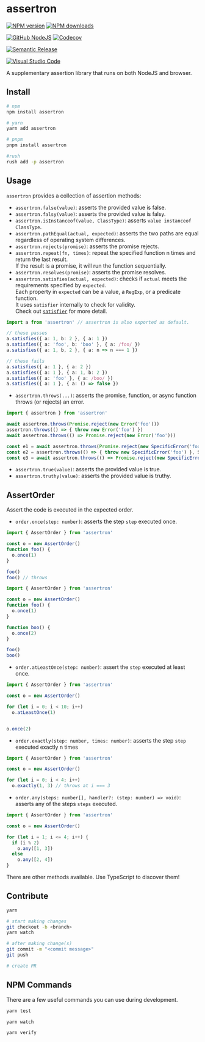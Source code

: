 # assertron

[![NPM version][npm-image]][npm-url]
[![NPM downloads][downloads-image]][downloads-url]

[![GitHub NodeJS][github-nodejs]][github-action-url]
[![Codecov][codecov-image]][codecov-url]

[![Semantic Release][semantic-release-image]][semantic-release-url]

[![Visual Studio Code][vscode-image]][vscode-url]

A supplementary assertion library that runs on both NodeJS and browser.

## Install

```sh
# npm
npm install assertron

# yarn
yarn add assertron

# pnpm
pnpm install assertron

#rush
rush add -p assertron
```

## Usage

`assertron` provides a collection of assertion methods:

- `assertron.false(value)`: asserts the provided value is false.
- `assertron.falsy(value)`: asserts the provided value is falsy.
- `assertron.isInstanceof(value, ClassType)`: asserts `value instanceof ClassType`.
- `assertron.pathEqual(actual, expected)`: asserts the two paths are equal regardless of operating system differences.
- `assertron.rejects(promise)`: asserts the promise rejects.
- `assertron.repeat(fn, times)`: repeat the specified function n times and return the last result.\
  If the result is a promise, it will run the function sequentially.
- `assertron.resolves(promise)`: asserts the promise resolves.
- `assertron.satisfies(actual, expected)`: checks if `actual` meets the requirements specified by `expected`.\
  Each property in `expected` can be a value, a `RegExp`, or a predicate function.\
  It uses `satisfier` internally to check for validity.\
  Check out [`satisfier`](https://github.com/unional/satisfier) for more detail.

```ts
import a from 'assertron' // assertron is also exported as default.

// these passes
a.satisfies({ a: 1, b: 2 }, { a: 1 })
a.satisfies({ a: 'foo', b: 'boo' }, { a: /foo/ })
a.satisfies({ a: 1, b, 2 }, { a: n => n === 1 })

// these fails
a.satisfies({ a: 1 }, { a: 2 })
a.satisfies({ a: 1 }, { a: 1, b: 2 })
a.satisfies({ a: 'foo' }, { a: /boo/ })
a.satisfies({ a: 1 }, { a: () => false })
```

- `assertron.throws(...)`: asserts the promise, function, or async function throws (or rejects) an error.

```ts
import { assertron } from 'assertron'

await assertron.throws(Promise.reject(new Error('foo')))
assertron.throws(() => { throw new Error('foo') })
await assertron.throws(() => Promise.reject(new Error('foo')))

const e1 = await assertron.throws(Promise.reject(new SpecificError('foo')), SpecificError)
const e2 = assertron.throws(() => { throw new SpecificError('foo') }, SpecificError)
const e3 = await assertron.throws(() => Promise.reject(new SpecificError('foo')), SpecificError)
```

- `assertron.true(value)`: asserts the provided value is true.
- `assertron.truthy(value)`: asserts the provided value is truthy.

## AssertOrder

Assert the code is executed in the expected order.

- `order.once(step: number)`: asserts the step `step` executed once.

```ts
import { AssertOrder } from 'assertron'

const o = new AssertOrder()
function foo() {
  o.once(1)
}

foo()
foo() // throws
```

```ts
import { AssertOrder } from 'assertron'

const o = new AssertOrder()
function foo() {
  o.once(1)
}

function boo() {
  o.once(2)
}

foo()
boo()
```

- `order.atLeastOnce(step: number)`: assert the `step` executed at least once.

```ts
import { AssertOrder } from 'assertron'

const o = new AssertOrder()

for (let i = 0; i < 10; i++)
  o.atLeastOnce(1)


o.once(2)
```

- `order.exactly(step: number, times: number)`: asserts the step `step` executed exactly n times

```ts
import { AssertOrder } from 'assertron'

const o = new AssertOrder()

for (let i = 0; i < 4; i++)
  o.exactly(1, 3) // throws at i === 3
```

- `order.any(steps: number[], handler?: (step: number) => void)`: asserts any of the steps `steps` executed.

```ts
import { AssertOrder } from 'assertron'

const o = new AssertOrder()

for (let i = 1; i <= 4; i++) {
  if (i % 2)
    o.any([1, 3])
  else
    o.any([2, 4])
}
```

There are other methods available. Use TypeScript to discover them!

## Contribute

```sh
yarn

# start making changes
git checkout -b <branch>
yarn watch

# after making change(s)
git commit -m "<commit message>"
git push

# create PR
```

## NPM Commands

There are a few useful commands you can use during development.

```sh
yarn test

yarn watch

yarn verify
```

[npm-image]: https://img.shields.io/npm/v/assertron.svg?style=flat
[npm-url]: https://npmjs.org/package/assertron
[downloads-image]: https://img.shields.io/npm/dm/assertron.svg?style=flat
[downloads-url]: https://npmjs.org/package/assertron

[github-nodejs]: https://github.com/unional/assertron/workflows/nodejs/badge.svg
[github-action-url]: https://github.com/unional/assertron/actions
[codecov-image]: https://codecov.io/gh/unional/assertron/branch/master/graph/badge.svg
[codecov-url]: https://codecov.io/gh/unional/assertron

[semantic-release-image]: https://img.shields.io/badge/%20%20%F0%9F%93%A6%F0%9F%9A%80-semantic--release-e10079.svg
[semantic-release-url]: https://github.com/semantic-release/semantic-release

[vscode-image]: https://img.shields.io/badge/vscode-ready-green.svg
[vscode-url]: https://code.visualstudio.com/
